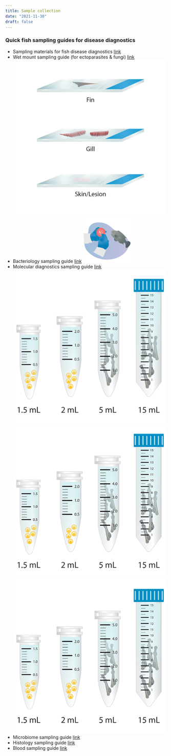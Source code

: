```yaml
---
title: Sample collection
date: "2021-11-30"
draft: false
---
```


### Quick fish sampling guides for disease diagnostics

- Sampling materials for fish disease diagnostics [link](https://hdl.handle.net/20.500.12348/4836)
- Wet mount sampling guide (for ectoparasites & fungi) [link](https://hdl.handle.net/20.500.12348/4837)
![icon](/WetMount-12.png) 
- Bacteriology sampling guide [link](https://hdl.handle.net/20.500.12348/4840) 
![icon](/Icon_Manuscript-09.png) 
- Molecular diagnostics sampling guide [link](https://hdl.handle.net/20.500.12348/4841)
![icon](/Molecular-03.png) 
![icon](/Molecular-03_resize.png) 
![icon](/Molecular-03_resize2.png) 
- Microbiome sampling guide [link](https://hdl.handle.net/20.500.12348/4838)
- Histology sampling guide [link](https://hdl.handle.net/20.500.12348/4842)
- Blood sampling guide [link](https://hdl.handle.net/20.500.12348/4839)







